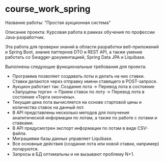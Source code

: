 # course_work_spring
Название работы: "Простая аукционная система"

Описание проекта: Курсовая работа в рамках обучения по профессии Java-разработчик.

Эта работа для проверки знаний в области разработки веб-приложений и Spring Boot, знание паттернов DTO и REST API, 
а также умение работать со Swagger-документацией, Spring Data JPA и Liquibase.

Выполнены следующие функциональные требования для проекта:

- Программа позволяет создавать лоты и делать на них ставки. Ставки делаются через отправку имени ставящего в POST-запросе.
- Аукцион работает так: Создание лота -> Перевод лота в состояние «Запущены торги» -> Прием ставок по лоту -> Перевод лота в состояние «Торги окончены».
- Текущая цена лота вычисляется на основе стартовой цены и количества ставок на данный лот. 
- В API представлены несколько методов для получения аналитической информации по лотам, а также по работе с лотами и ставками.
- В API предусмотрен экспорт информации по лотам в виде CSV-файла. 
- Миграциями базы данных управляет Liquibase. 
- Все основные действия (создание лота или новой ставки, например) логируются.
- Запросы в БД оптимальны и не вызывают проблему N+1.
